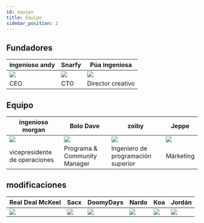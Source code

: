 ```yaml
---
id: equipo
title: Equipo
sidebar_position: 2
---
```


## Fundadores

| ingenioso andy          | Snarfy               | Púa ingeniosa            |
| ----------------------- | -------------------- | ------------------------ |
| ![](/img/NiftyAndy.png) | ![](/img/snarfy.png) | ![](/img/NiftySpike.png) |
| CEO                     | CTO                  | Director creativo        |

## Equipo

| ingenioso morgan              | Bolo Dave                    | zoiby                              | Jeppe               |
| ----------------------------- | ---------------------------- | ---------------------------------- | ------------------- |
| ![](/img/NiftyMorgan.png)     | ![](/img/bolo.png)           | ![](/img/zoiby.png)                | ![](/img/jeppe.png) |
| vicepresidente de operaciones | Programa & Community Manager | Ingeniero de programación superior | Márketing           |

## modificaciones

| Real Deal McKeel       | Sacx               | DoomyDays           | Nardo              | Koa               | Jordán               |
| ---------------------- | ------------------ | ------------------- | ------------------ | ----------------- | -------------------- |
| ![](/img/realdeal.png) | ![](/img/sacx.png) | ![](/img/doomy.png) | ![](/img/nard.png) | ![](/img/koa.png) | ![](/img/jordan.png) |
